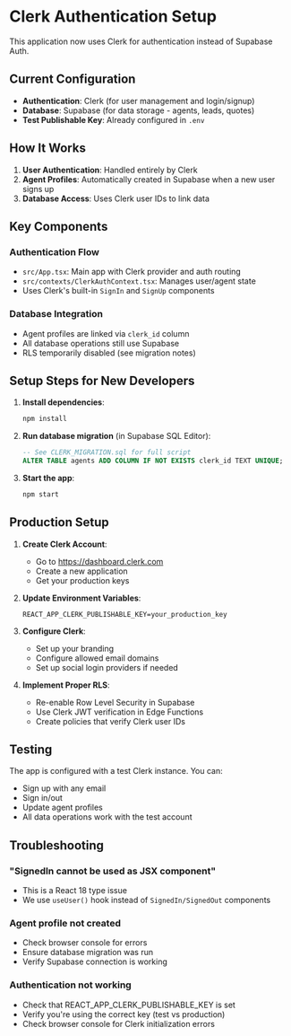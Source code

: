 # Clerk Authentication Setup

This application now uses Clerk for authentication instead of Supabase Auth.

## Current Configuration

- **Authentication**: Clerk (for user management and login/signup)
- **Database**: Supabase (for data storage - agents, leads, quotes)
- **Test Publishable Key**: Already configured in `.env`

## How It Works

1. **User Authentication**: Handled entirely by Clerk
2. **Agent Profiles**: Automatically created in Supabase when a new user signs up
3. **Database Access**: Uses Clerk user IDs to link data

## Key Components

### Authentication Flow
- `src/App.tsx`: Main app with Clerk provider and auth routing
- `src/contexts/ClerkAuthContext.tsx`: Manages user/agent state
- Uses Clerk's built-in `SignIn` and `SignUp` components

### Database Integration
- Agent profiles are linked via `clerk_id` column
- All database operations still use Supabase
- RLS temporarily disabled (see migration notes)

## Setup Steps for New Developers

1. **Install dependencies**:
   ```bash
   npm install
   ```

2. **Run database migration** (in Supabase SQL Editor):
   ```sql
   -- See CLERK_MIGRATION.sql for full script
   ALTER TABLE agents ADD COLUMN IF NOT EXISTS clerk_id TEXT UNIQUE;
   ```

3. **Start the app**:
   ```bash
   npm start
   ```

## Production Setup

1. **Create Clerk Account**:
   - Go to https://dashboard.clerk.com
   - Create a new application
   - Get your production keys

2. **Update Environment Variables**:
   ```env
   REACT_APP_CLERK_PUBLISHABLE_KEY=your_production_key
   ```

3. **Configure Clerk**:
   - Set up your branding
   - Configure allowed email domains
   - Set up social login providers if needed

4. **Implement Proper RLS**:
   - Re-enable Row Level Security in Supabase
   - Use Clerk JWT verification in Edge Functions
   - Create policies that verify Clerk user IDs

## Testing

The app is configured with a test Clerk instance. You can:
- Sign up with any email
- Sign in/out
- Update agent profiles
- All data operations work with the test account

## Troubleshooting

### "SignedIn cannot be used as JSX component"
- This is a React 18 type issue
- We use `useUser()` hook instead of `SignedIn/SignedOut` components

### Agent profile not created
- Check browser console for errors
- Ensure database migration was run
- Verify Supabase connection is working

### Authentication not working
- Check that REACT_APP_CLERK_PUBLISHABLE_KEY is set
- Verify you're using the correct key (test vs production)
- Check browser console for Clerk initialization errors
